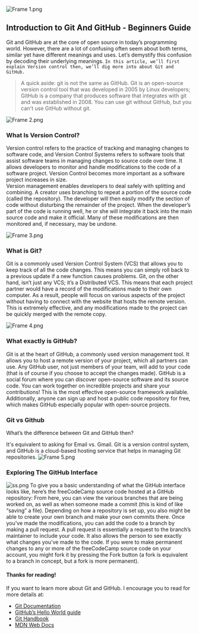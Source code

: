 
![Frame 1.png](https://cdn.hashnode.com/res/hashnode/image/upload/v1629298633106/wrxjbq9X-.png)
## Introduction to Git And GitHub - Beginners Guide

Git and GitHub are at the core of open source in today’s programming world. However, there are a lot of confusing often seem about both terms, similar yet have different meanings and uses. Let’s demystify this confusion by decoding their underlying meanings.
`In this article, we’ll first explain Version control then, we’ll dig more into about Git and GitHub.`

>A quick aside: git is not the same as GitHub. Git is an open-source version control tool that was developed in 2005 by Linux developers; GitHub is a company that produces software that integrates with git and was established in 2008. You can use git without GitHub, but you can't use GitHub without git.

![Frame 2.png](https://cdn.hashnode.com/res/hashnode/image/upload/v1622032438053/VcxA4zVQ8.png)
### What Is Version Control?
Version control refers to the practice of tracking and managing changes to software code, and Version Control Systems refers to software tools that assist software teams in managing changes to source code over time.
It allows developers to monitor and handle modifications to the code of a software project. Version Control becomes more important as a software project increases in size. <br>Version management enables developers to deal safely with splitting and combining. A creator uses branching to repeat a portion of the source code (called the repository). The developer will then easily modify the section of code without disturbing the remainder of the project.
When the developer’s part of the code is running well, he or she will integrate it back into the main source code and make it official. Many of these modifications are then monitored and, if necessary, may be undone.

![Frame 3.png](https://cdn.hashnode.com/res/hashnode/image/upload/v1622032731275/RI4Ni6niK.png)
### What is Git?
Git is a commonly used Version Control System (VCS) that allows you to keep track of all the code changes. This means you can simply roll back to a previous update if a new function causes problems.
Git, on the other hand, isn’t just any VCS; it’s a Distributed VCS. This means that each project partner would have a record of the modifications made to their own computer. As a result, people will focus on various aspects of the project without having to connect with the website that hosts the remote version. This is extremely effective, and any modifications made to the project can be quickly merged with the remote copy.

![Frame 4.png](https://cdn.hashnode.com/res/hashnode/image/upload/v1622032802783/6ks3DIBKd.png)
### What exactly is GitHub?
Git is at the heart of GitHub, a commonly used version management tool. It allows you to host a remote version of your project, which all partners can use. Any GitHub user, not just members of your team, will add to your code (that is of course if you choose to accept the changes made). 
GitHub is a social forum where you can discover open-source software and its source code. You can work together on incredible projects and share your contributions! This is the most effective open-source framework available.
Additionally, anyone can sign up and host a public code repository for free, which makes GitHub especially popular with open-source projects.

### Git vs Github
What’s the difference between Git and GitHub then?

It's equivalent to asking for Email vs. Gmail. Git is a version control system, and GitHub is a cloud-based hosting service that helps in managing Git repositories.
![Frame 5.png](https://cdn.hashnode.com/res/hashnode/image/upload/v1622032922425/iiPUWqN-g.png)

### Exploring The GitHub Interface

![ss.png](https://cdn.hashnode.com/res/hashnode/image/upload/v1622033084325/Cw-TSRvaT.png)
To give you a basic understanding of what the GitHub interface looks like, here’s the freeCodeCamp source code hosted at a GitHub repository:
From here, you can view the various branches that are being worked on, as well as when someone made a commit (this is kind of like “saving” a file). Depending on how a repository is set up, you also might be able to create your own branch and make your own commits there.
Once you’ve made the modifications, you can add the code to a branch by making a pull request. A pull request is essentially a request to the branch’s maintainer to include your code. It also allows the person to see exactly what changes you’ve made to the code.
If you were to make permanent changes to any or more of the freeCodeCamp source code on your account, you might fork it by pressing the Fork button (a fork is equivalent to a branch in concept, but a fork is more permanent).

#### Thanks for reading!
If you want to learn more about Git and GitHub. I encourage you to read for more details at:
-  [Git Documentation](https://git-scm.com/doc) 
-  [GitHub’s Hello World guide](https://guides.github.com/activities/hello-world/) 
- [ Git Handbook](https://guides.github.com/introduction/git-handbook/) 
-  [MDN Web Docs](https://developer.mozilla.org/en-US/docs/Learn/Tools_and_testing/GitHub) 